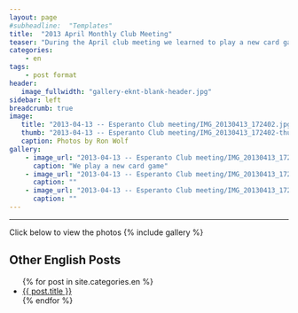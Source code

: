 ```yaml
---
layout: page
#subheadline:  "Templates"
title:  "2013 April Monthly Club Meeting"
teaser: "During the April club meeting we learned to play a new card game"
categories:
    - en
tags:
    - post format
header:
   image_fullwidth: "gallery-eknt-blank-header.jpg"
sidebar: left
breadcrumb: true
image:
   title: "2013-04-13 -- Esperanto Club meeting/IMG_20130413_172402.jpg"
   thumb: "2013-04-13 -- Esperanto Club meeting/IMG_20130413_172402-thumb.jpg"
   caption: Photos by Ron Wolf
gallery:
    - image_url: "2013-04-13 -- Esperanto Club meeting/IMG_20130413_172402.jpg"
      caption: "We play a new card game"
    - image_url: "2013-04-13 -- Esperanto Club meeting/IMG_20130413_172540.jpg"
      caption: ""
    - image_url: "2013-04-13 -- Esperanto Club meeting/IMG_20130413_172626.jpg"
      caption: ""
---
```

<!--more-->
--------------------------
Click below to view the photos
{% include gallery %}


## Other English Posts

<ul>
    {% for post in site.categories.en %}
    <li><a href="{{ site.url }}{{ site.baseurl }}{{ post.url }}">{{ post.title }}</a></li>
    {% endfor %}
</ul>